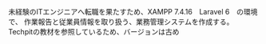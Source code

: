 未経験のITエンジニアへ転職を果たすため、XAMPP 7.4.16　Laravel 6　の環境で、
作業報告と従業員情報を取り扱う、業務管理システムを作成する。<br>
Techpitの教材を参照しているため、バージョンは古め
